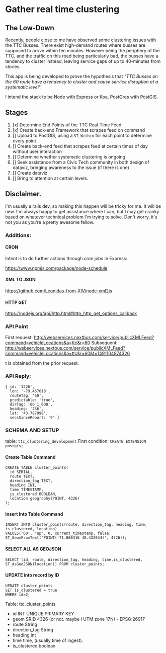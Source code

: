 # Gather real time clustering

## The Low-Down

Recently, people close to me have observed some clustering issues with the TTC Busses. There exist high-demand routes where busses are supposed to arrive within ten minutes. However being the periphery of the TTC, and the traffic on this road being particularly bad, the busses have a tendency to cluster instead, leaving service gaps of up to 40-minutes from stories. 

This app is being developed to prove the hypothesis that _"TTC Busses on the 60 route have a tendency to cluster and cause service disruption at a systematic level_". 

I intend the stack to be Node with Express or Koa, PostGres with PostGIS. 

## Stages

1. [x] Determine End Points of the TTC Real-Time Feed
2. [x] Create back-end Framework that scrapes feed on command
3. [] Upload to PostGIS, using a `ST_Within` for each point to determine every point
4. [] Create back-end feed that scrapes feed at certain times of day without user interaction
5. [] Determine whether systematic clustering is ongoing
6. [] Seek assistance from a Civic Tech community in both design of dataviz, bringing awareness to the issue (if there is one)
7. [] Create dataviz
8. [] Bring to attention at certain levels. 

## Disclaimer. 

I'm usually a rails dev, so making this happen will be tricky for me. It will be new. I'm always happy to get assistance where I can, but I may get cranky based on whatever technical problem I'm trying to solve. Don't worry, it's not you as you're a pretty awesome fellow.

### Additions:

#### CRON
Intent is to do further actions through cron jobs in Express:

https://www.npmjs.com/package/node-schedule

#### XML TO JSON

https://github.com/Leonidas-from-XIV/node-xml2js

#### HTTP GET

https://nodejs.org/api/http.html#http_http_get_options_callback





### API Point

First request: http://webservices.nextbus.com/service/publicXMLFeed?command=vehicleLocations&a=ttc&r=60
Subsequent: http://webservices.nextbus.com/service/publicXMLFeed?command=vehicleLocations&a=ttc&r=60&t=1491104874326

t is obtained from the prior request. 

### API Reply:

```
{ id: '1226',
  lon: '-79.467018',
  routeTag: '60',
  predictable: 'true',
  dirTag: '60_1_60B',
  heading: '256',
  lat: '43.787998',
  secsSinceReport: '9' }
```

### SCHEMA AND SETUP

table: `ttc_clustering_development`
First condition: `CREATE EXTENSION postgis;`


#### Create Table Command
```
CREATE TABLE cluster_points(
  id SERIAL,
  route TEXT,
  direction_tag TEXT,
  heading INT,
  time TIMESTAMP,
  is_clustered BOOLEAN,
  location geography(POINT, 4326)
);
```

#### Insert Into Table Command
```
INSERT INTO cluster_points(route, direction_tag, heading, time, is_clustered, location)
VALUES('60', 'up', 0, current_timestamp, false, ST_GeomFromText('POINT(-71.060316 48.432044)', 4326));
```

#### SELECT ALL AS GEOJSON
```
SELECT (id, route, direction_tag, heading, time,is_clustered, ST_AsGeoJSON(location)) FROM cluster_points;
```
#### UPDATE into record by ID
```
UPDATE cluster_points
SET is_clustered = true
WHERE id=2;

```

Table: ttc_cluster_points

- id INT UNIQUE PRIMARY KEY
- geom SRID 4326 (or not. maybe I UTM zone 17N) - EPSG:26917
- route String
- direction_tag String
- heading int
- time time, (usually time of ingest). 
- is_clustered boolean